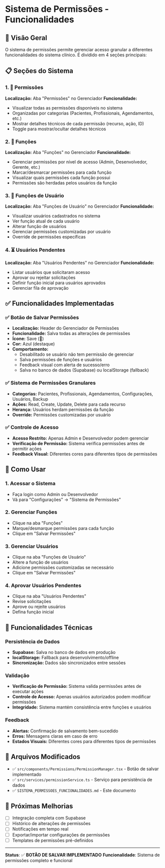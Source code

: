 # Sistema de Permissões - Funcionalidades

## 🔐 Visão Geral

O sistema de permissões permite gerenciar acesso granular a diferentes funcionalidades do sistema
clínico. É dividido em 4 seções principais:

## 📋 Seções do Sistema

### 1. 🔐 Permissões

**Localização:** Aba "Permissões" no Gerenciador **Funcionalidade:**

- Visualizar todas as permissões disponíveis no sistema
- Organizadas por categorias (Pacientes, Profissionais, Agendamentos, etc.)
- Mostrar detalhes técnicos de cada permissão (recurso, ação, ID)
- Toggle para mostrar/ocultar detalhes técnicos

### 2. 👥 Funções

**Localização:** Aba "Funções" no Gerenciador **Funcionalidade:**

- Gerenciar permissões por nível de acesso (Admin, Desenvolvedor, Gerente, etc.)
- Marcar/desmarcar permissões para cada função
- Visualizar quais permissões cada função possui
- Permissões são herdadas pelos usuários da função

### 3. 👤 Funções de Usuário

**Localização:** Aba "Funções de Usuário" no Gerenciador **Funcionalidade:**

- Visualizar usuários cadastrados no sistema
- Ver função atual de cada usuário
- Alterar função de usuários
- Gerenciar permissões customizadas por usuário
- Override de permissões específicas

### 4. ⏳ Usuários Pendentes

**Localização:** Aba "Usuários Pendentes" no Gerenciador **Funcionalidade:**

- Listar usuários que solicitaram acesso
- Aprovar ou rejeitar solicitações
- Definir função inicial para usuários aprovados
- Gerenciar fila de aprovação

## ✅ Funcionalidades Implementadas

### ✅ Botão de Salvar Permissões

- **Localização:** Header do Gerenciador de Permissões
- **Funcionalidade:** Salva todas as alterações de permissões
- **Ícone:** Save (💾)
- **Cor:** Azul (destaque)
- **Comportamento:**
  - Desabilitado se usuário não tem permissão de gerenciar
  - Salva permissões de funções e usuários
  - Feedback visual com alerta de sucesso/erro
  - Salva no banco de dados (Supabase) ou localStorage (fallback)

### ✅ Sistema de Permissões Granulares

- **Categorias:** Pacientes, Profissionais, Agendamentos, Configurações, Usuários, Backup
- **Ações:** Read, Create, Update, Delete para cada recurso
- **Herança:** Usuários herdam permissões da função
- **Override:** Permissões customizadas por usuário

### ✅ Controle de Acesso

- **Acesso Restrito:** Apenas Admin e Desenvolvedor podem gerenciar
- **Verificação de Permissão:** Sistema verifica permissões antes de permitir ações
- **Feedback Visual:** Diferentes cores para diferentes tipos de permissões

## 🎯 Como Usar

### 1. Acessar o Sistema

- Faça login como Admin ou Desenvolvedor
- Vá para "Configurações" → "Sistema de Permissões"

### 2. Gerenciar Funções

- Clique na aba "Funções"
- Marque/desmarque permissões para cada função
- Clique em "Salvar Permissões"

### 3. Gerenciar Usuários

- Clique na aba "Funções de Usuário"
- Altere a função de usuários
- Adicione permissões customizadas se necessário
- Clique em "Salvar Permissões"

### 4. Aprovar Usuários Pendentes

- Clique na aba "Usuários Pendentes"
- Revise solicitações
- Aprove ou rejeite usuários
- Defina função inicial

## 🔧 Funcionalidades Técnicas

### Persistência de Dados

- **Supabase:** Salva no banco de dados em produção
- **localStorage:** Fallback para desenvolvimento/offline
- **Sincronização:** Dados são sincronizados entre sessões

### Validação

- **Verificação de Permissão:** Sistema valida permissões antes de executar ações
- **Controle de Acesso:** Apenas usuários autorizados podem modificar permissões
- **Integridade:** Sistema mantém consistência entre funções e usuários

### Feedback

- **Alertas:** Confirmação de salvamento bem-sucedido
- **Erros:** Mensagens claras em caso de erro
- **Estados Visuais:** Diferentes cores para diferentes tipos de permissões

## 📁 Arquivos Modificados

- ✅ `src/components/Permissions/PermissionManager.tsx` - Botão de salvar implementado
- ✅ `src/services/permissionService.ts` - Serviço para persistência de dados
- ✅ `SISTEMA_PERMISSOES_FUNCIONALIDADES.md` - Este documento

## 🚀 Próximas Melhorias

- [ ] Integração completa com Supabase
- [ ] Histórico de alterações de permissões
- [ ] Notificações em tempo real
- [ ] Exportar/importar configurações de permissões
- [ ] Templates de permissões pré-definidos

---

**Status**: ✅ **BOTÃO DE SALVAR IMPLEMENTADO** **Funcionalidade**: Sistema de permissões completo e
funcional
